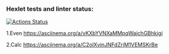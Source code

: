 ### Hexlet tests and linter status:
[![Actions Status](https://github.com/IlnazKamalov/java-project-lvl1/workflows/hexlet-check/badge.svg)](https://github.com/IlnazKamalov/java-project-lvl1/actions)

1.Even
https://asciinema.org/a/vKXbYVNXaMMpqWajchGBhkigi

2.Calc
https://asciinema.org/a/C2olXvinJNFdZrjM1VEMSKrBe